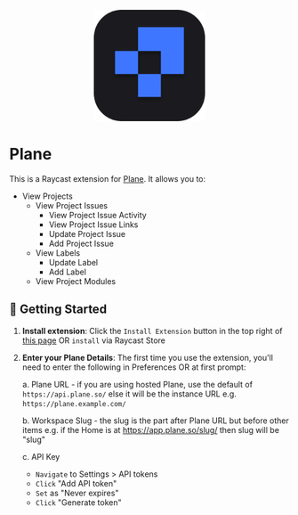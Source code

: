 <p align="center">
    <img src="./assets/plane@dark.png" width="200" height="200" />
</p>

# Plane

This is a Raycast extension for [Plane](https://plane.so/). It allows you to:

- View Projects
    - View Project Issues
        - View Project Issue Activity
        - View Project Issue Links
        - Update Project Issue
        - Add Project Issue
    - View Labels
        - Update Label
        - Add Label
    - View Project Modules

## 🚀 Getting Started

1. **Install extension**: Click the `Install Extension` button in the top right of [this page](https://www.raycast.com/xmok/plane-so) OR `install` via Raycast Store

2. **Enter your Plane Details**: The first time you use the extension, you'll need to enter the following in Preferences OR at first prompt:

    a. Plane URL - if you are using hosted Plane, use the default of `https://api.plane.so/` else it will be the instance URL e.g. `https://plane.example.com/`

    b. Workspace Slug - the slug is the part after Plane URL but before other items e.g. if the Home is at https://app.plane.so/slug/ then slug will be "slug"

    c. API Key

    - `Navigate` to Settings > API tokens
    - `Click` "Add API token"
    - `Set` as "Never expires"
    - `Click` "Generate token"
